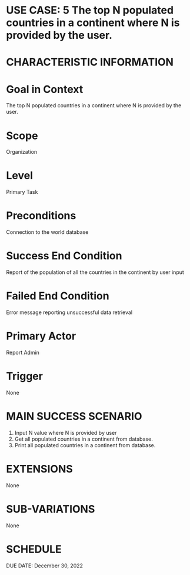 # USE CASE: 5 The top N populated countries in a continent where N is provided by the user.

# CHARACTERISTIC INFORMATION

# Goal in Context
The top N populated countries in a continent where N is provided by the user.

# Scope
Organization

# Level
Primary Task

# Preconditions
Connection to the world database

# Success End Condition
Report of the population of all the countries in the continent by user input

# Failed End Condition
Error message reporting unsuccessful data retrieval

# Primary Actor
Report Admin

# Trigger
None

# MAIN SUCCESS SCENARIO
1. Input N value where N is provided by user
2. Get all populated countries in a continent from database.
3. Print all populated countries in a continent from database.

# EXTENSIONS
None

# SUB-VARIATIONS
None

# SCHEDULE
DUE DATE: December 30, 2022

